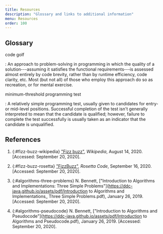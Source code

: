 ```yaml
---
title: Resources
description: "Glossary and links to additional information"
menu: Resources
order: 100
---
```


## Glossary

code golf

: An approach to problem-solving in programming in which the quality of a solution---assuming it satisfies the functional requirements---is assessed almost entirely by code brevity, rather than by runtime efficiency, code clarity, etc. Most (but not all) of those who employ this approach do so as recreation, or for mental exercise.

minimum-threshold programming test

: A relatively simple programming test, usually given to candidates for entry- or mid-level positions. Successful completion of the test isn't generally interpreted to mean that the candidate is qualified; however, failure to complete the test successfully is usually taken as an indicator that the candidate is unqualified.

## References

1. {:#fizz-buzz-wikipedia} ["Fizz buzz"](https://en.wikipedia.org/wiki/Fizz_buzz), _Wikipedia_, August 14, 2020. [Accessed: September 20, 2020].

2. {:#fizz-buzz-rosetta} ["FizzBuzz"](https://rosettacode.org/wiki/FizzBuzz), _Rosetta Code_, September 16, 2020. [Accessed: September 20, 2020].

3. {:#algorithms-three-problems} N. Bennett, ["Introduction to Algorithms and Implementations: Three Simple Problems"](https://ddc-java.github.io/assets/pdf/Introduction to Algorithms and Implementations_ Three Simple Problems.pdf), January 26, 2019. [Accessed: September 20, 2020].

4. {:#algorithms-pseudocode} N. Bennett, ["Introduction to Algorithms and Pseudocode"](https://ddc-java.github.io/assets/pdf/Introduction to Algorithms and Pseudocode.pdf), January 26, 2019. [Accessed: September 20, 2020].